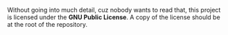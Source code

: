 Without going into much detail, cuz nobody wants to read that, this
project is licensed under the **GNU Public License**. A copy of the
license should be at the root of the repository.
